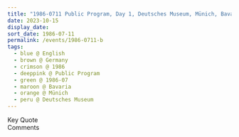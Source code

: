 ```yaml
---
title: "1986-0711 Public Program, Day 1, Deutsches Museum, Münich, Bavaria, Germany"
date: 2023-10-15
display_date: 
sort_date: 1986-07-11
permalink: /events/1986-0711-b
tags:
  - blue @ English
  - brown @ Germany
  - crimson @ 1986
  - deeppink @ Public Program
  - green @ 1986-07
  - maroon @ Bavaria
  - orange @ Münich
  - peru @ Deutsches Museum
---
```


<wave-list>
  <list-title color="green" width="75">Key Quote</list-title>
  <list-item color="BlanchedAlmond"  width="200"></list-item>
  <list-item color="Lavender"></list-item>
  <list-item color="BlanchedAlmond"></list-item>
</wave-list>

<br>

<wave-list>
  <list-title color="green" width="75">Comments</list-title>
  <list-item color="BlanchedAlmond"  width="200"></list-item>
  <list-item color="Lavender"></list-item>
  <list-item color="BlanchedAlmond"></list-item>
</wave-list>